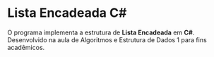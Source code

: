 # Lista Encadeada C#

O programa implementa a estrutura de **Lista Encadeada** em **C#**. Desenvolvido na aula de Algoritmos e Estrutura de Dados 1 para fins acadêmicos.
